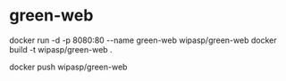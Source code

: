 # green-web

docker run -d -p 8080:80 --name green-web wipasp/green-web
docker build -t wipasp/green-web .

docker push wipasp/green-web
